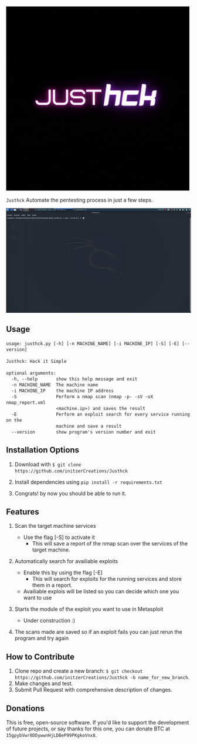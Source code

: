 ![justhck logo](img/justhck.gif)

`Justhck` Automate the pentesting process in just a few steps.

![GIF demo](img/demo.gif)

**Usage**
---

```
usage: justhck.py [-h] [-n MACHINE_NAME] [-i MACHINE_IP] [-S] [-E] [--version]

Justhck: Hack it Simple

optional arguments:
  -h, --help       show this help message and exit
  -n MACHINE_NAME  The machine name
  -i MACHINE_IP    the machine IP address
  -S               Perform a nmap scan (nmap -p- -sV -oX nmap_report.xml
                   <machine.ip>) and saves the result
  -E               Perform an exploit search for every service running on the
                   machine and save a result
  --version        show program's version number and exit

```

**Installation Options**
---

1. Download with `$ git clone https://github.com/initzerCreations/Justhck`

2. Install dependencies using `pip install -r requirements.txt`

3. Congrats! by now you should be able to run it.


**Features**
---

1. Scan the target machine services

    + Use the flag [-S] to activate it
        - This will save a report of the nmap scan over the services of the target machine.

2. Automatically search for availiable exploits

    + Enable this by using the flag [-E]
        - This will search for exploits for the running services and store them in a report.
    + Availiable explois will be listed so you can decide which one you want to use
    
3. Starts the module of the exploit you want to use in Metasploit

    + Under construction :)

4. The scans made are saved so if an exploit fails you can just rerun the program and try again


**How to Contribute**
---

1. Clone repo and create a new branch: `$ git checkout https://github.com/initzerCreations/Justhck -b name_for_new_branch`.
2. Make changes and test.
3. Submit Pull Request with comprehensive description of changes.

**Donations**
---

This is free, open-source software. If you'd like to support the development of future projects, or say thanks for this one, you can donate BTC at `15gpybVwr8DDywwnHjLDBeP99PKgkoVnx8`.

